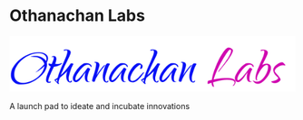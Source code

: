 # Othanachan Labs 

![Othanachan Labs](img/logo-v4.png)

A launch pad to ideate and incubate innovations
